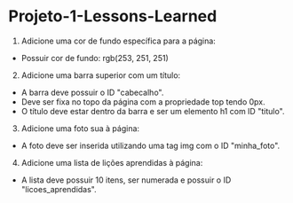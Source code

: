 # Projeto-1-Lessons-Learned

1. Adicione uma cor de fundo específica para a página:
- Possuir cor de fundo: rgb(253, 251, 251)

2. Adicione uma barra superior com um título:
- A barra deve possuir o ID "cabecalho".
- Deve ser fixa no topo da página com a propriedade top tendo 0px.
- O título deve estar dentro da barra e ser um elemento h1 com ID "titulo".

3. Adicione uma foto sua à página:
- A foto deve ser inserida utilizando uma tag img com o ID "minha_foto".

4. Adicione uma lista de lições aprendidas à página:
- A lista deve possuir 10 itens, ser numerada e possuir o ID "licoes_aprendidas".